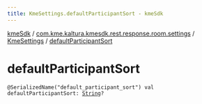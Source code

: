 ```yaml
---
title: KmeSettings.defaultParticipantSort - kmeSdk
---
```


[kmeSdk](../../index.html) / [com.kme.kaltura.kmesdk.rest.response.room.settings](../index.html) / [KmeSettings](index.html) / [defaultParticipantSort](./default-participant-sort.html)

# defaultParticipantSort

`@SerializedName("default_participant_sort") val defaultParticipantSort: `[`String`](https://kotlinlang.org/api/latest/jvm/stdlib/kotlin/-string/index.html)`?`